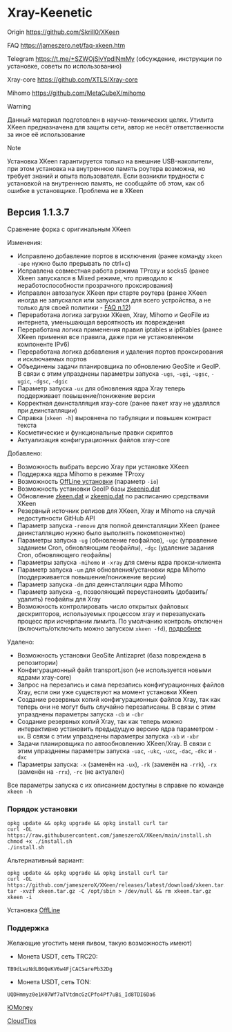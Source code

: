# Xray-Keenetic
Origin <https://github.com/Skrill0/XKeen>

FAQ <https://jameszero.net/faq-xkeen.htm>

Telegram <https://t.me/+SZWOjSlvYpdlNmMy> (обсуждение, инструкции по установке, советы по использованию)

Xray-core <https://github.com/XTLS/Xray-core>

Mihomo <https://github.com/MetaCubeX/mihomo>

> [!WARNING]
> Данный материал подготовлен в научно-технических целях. Утилита XKeen предназначена для защиты сети, автор не несёт ответственности за иное её использование 

> [!NOTE]
> Установка XKeen гарантируется только на внешние USB-накопители, при этом установка на внутреннюю память роутера возможна, но требует знаний и опыта пользователя. Если возникли трудности с установкой на внутреннюю память, не сообщайте об этом, как об ошибке в установщике. Проблема не в XKeen

## Версия 1.1.3.7

Сравнение форка с оригинальным XKeen

Изменения:
- Исправлено добавление портов в исключения (ранее команду `xkeen -ape` нужно было прерывать по ctrl+c)
- Исправлена совместная работа режима TProxy и socks5 (ранее Xkeen запускался в Mixed режиме, что приводило к неработоспособности прозрачного проксирования)
- Исправлен автозапуск XKeen при старте роутера (ранее XKeen иногда не запускался или запускался для всего устройства, а не только для своей политики - [FAQ п.12](https://jameszero.net/faq-xkeen.htm#12))
- Переработана логика загрузки XKeen, Xray, Mihomo и GeoFile из интернета, уменьшающая вероятность их повреждения
- Переработана логика применения правил iptables и ip6tables (ранее XKeen применял все правила, даже при не установленном компоненте IPv6)
- Переработана логика добавления и удаления портов проксирования и исключаемых портов
- Объединены задачи планировщика по обновлению GeoSite и GeoIP. В связи с этим упразднены параметры запуска `-ugs`, `-ugi`, `-ugsc`, `-ugic`, `-dgsc`, `-dgic`
- Параметр запуска `-ux` для обновления ядра Xray теперь поддерживает повышение/понижение версии
- Корректная деинсталляция xray-core (ранее пакет xray не удалялся при деинсталляции)
- Справка (`xkeen -h`) выровнена по табуляции и повышен контраст текста
- Косметические и функциональные правки скриптов
- Актуализация конфигурационных файлов xray-core

Добавлено:
- Возможность выбрать версию Xray при установке XKeen
- Поддержка ядра Mihomo в режиме TProxy
- Возможность [OffLine установки](https://github.com/jameszeroX/XKeen/blob/main/OffLine_install.md) (параметр `-io`)
- Возможность установки GeoIP базы [zkeenip.dat](https://github.com/jameszeroX/zkeen-ip)
- Обновление [zkeen.dat](https://github.com/jameszeroX/zkeen-domains) и [zkeenip.dat](https://github.com/jameszeroX/zkeen-ip) по расписанию средствами XKeen
- Резервный источник релизов для XKeen, Xray и Mihomo на случай недоступности GitHub API
- Параметр запуска `-remove` для полной деинсталляции XKeen (ранее деинсталляцию нужно было выполнять покомпонентно)
- Параметры запуска `-ug` (обновление геофайлов), `-ugc` (управление заданием Cron, обновляющим геофайлы), `-dgc` (удаление задания Cron, обновляющего геофайлы)
- Параметры запуска `-mihomo` и `-xray` для смены ядра прокси-клиента
- Параметр запуска `-um` для обновления/установки ядра Mihomo (поддерживается повышение/понижение версии)
- Параметр запуска `-dm` для деинсталляции ядра Mihomo
- Параметр запуска `-g`, позволяющий переустановить (добавить/удалить) геофайлы для Xray
- Возможность контролировать число открытых файловых дескрипторов, используемых процессом xray и перезапускать процесс при исчерпании лимита. По умолчанию контроль отключен (включить/отключить можно запуском `xkeen -fd`), [подробнее](https://github.com/jameszeroX/XKeen/blob/main/FileDescriptors.md)

Удалено:
- Возможность установки GeoSite Antizapret (база повреждена в репозитории)
- Конфигурационный файл transport.json (не используется новыми ядрами xray-core)
- Запрос на перезапись и сама перезапись конфигурационных файлов Xray, если они уже существуют на момент установки XKeen
- Cоздание резервных копий конфигурационных файлов Xray, так как теперь они не могут быть случайно перезаписаны. В связи с этим упразднены параметры запуска `-cb` и `-cbr`
- Создание резервных копий Xray, так как теперь можно интерактивно установить предыдущую версию ядра параметром `-ux`. В связи с этим упразднены параметры запуска `-xb` и `-xbr`
- Задачи планировщика по автообновлению XKeen/Xray. В связи с этим упразднены параметры запуска `-uac`, `-ukc`, `-uxc`, `-dac`, `-dkc` и `-dxc`
- Параметры запуска: `-x` (заменён на `-ux`), `-rk` (заменён на `-rrk`), `-rx` (заменён на `-rrx`), `-rc` (не актуален)

Все параметры запуска с их описанием доступны в справке по команде `xkeen -h`

### Порядок установки
```
opkg update && opkg upgrade && opkg install curl tar
curl -OL https://raw.githubusercontent.com/jameszeroX/XKeen/main/install.sh
chmod +x ./install.sh
./install.sh
```
Альтернативный вариант:
```
opkg update && opkg upgrade && opkg install curl tar
curl -OL https://github.com/jameszeroX/XKeen/releases/latest/download/xkeen.tar.gz
tar -xvzf xkeen.tar.gz -C /opt/sbin > /dev/null && rm xkeen.tar.gz
xkeen -i
```
Установка [OffLine](https://github.com/jameszeroX/XKeen/blob/main/OffLine_install.md)

### Поддержка
Желающие угостить меня пивом, такую возможность имеют)
- Монета USDT, сеть TRC20:
```
TB9dLwzNdLB6QeKV6w4FjCACSarePb32Dg
```
- Монета USDT, сеть TON:
```
UQDHmmyz0e1K07Wf7aTVtdmcGzCPfo4Pf7uBi_Id8TDI6Da6
```
[ЮMoney](https://yoomoney.ru/to/41001350776240)

[CloudTips](https://pay.cloudtips.ru/p/7edb30ec)